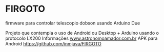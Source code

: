 FIRGOTO
=======

firmware para controlar telescopio dobson usando Arduino Due

Projeto que contempla o uso de Android ou Desktop + Arduino usando o protocolo LX200
Informações www.astronomoamador.com.br
APK para Android
https://github.com/inmjava/FIRGOTO
